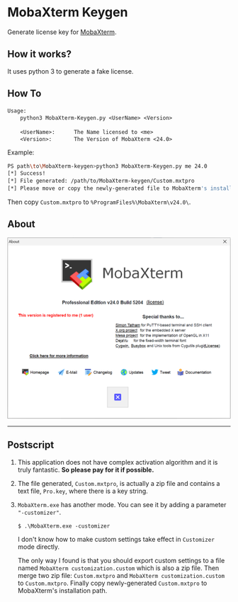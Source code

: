 # MobaXterm Keygen

Generate license key for [MobaXterm](https://mobaxterm.mobatek.net/download-home-edition.html).

## How it works?

It uses python 3 to generate a fake license.

## How To

```
Usage:
    python3 MobaXterm-Keygen.py <UserName> <Version>

    <UserName>:      The Name licensed to <me>
    <Version>:       The Version of MobaXterm <24.0>
```

Example:

```bash
PS path\to\MobaXterm-keygen>python3 MobaXterm-Keygen.py me 24.0
[*] Success!
[*] File generated: /path/to/MobaXterm-keygen/Custom.mxtpro
[*] Please move or copy the newly-generated file to MobaXterm's installation path.
```

Then copy `Custom.mxtpro` to `%ProgramFiles%\MobaXterm\v24.0\`.

## About

![](About.png)

---

## Postscript

1. This application does not have complex activation algorithm and it is truly fantastic. __So please pay for it if possible.__

2. The file generated, `Custom.mxtpro`, is actually a zip file and contains a text file, `Pro.key`, where there is a key string. 

3. `MobaXterm.exe` has another mode. You can see it by adding a parameter `"-customizer"`.

   ```
   $ .\MobaXterm.exe -customizer
   ```

   I don't know how to make custom settings take effect in `Customizer` mode directly. 
   
   The only way I found is that you should export custom settings to a file named `MobaXterm customization.custom` which is also a zip file. Then merge two zip file: `Custom.mxtpro` and `MobaXterm customization.custom` to `Custom.mxtpro`. Finally copy newly-generated `Custom.mxtpro` to MobaXterm's installation path.

